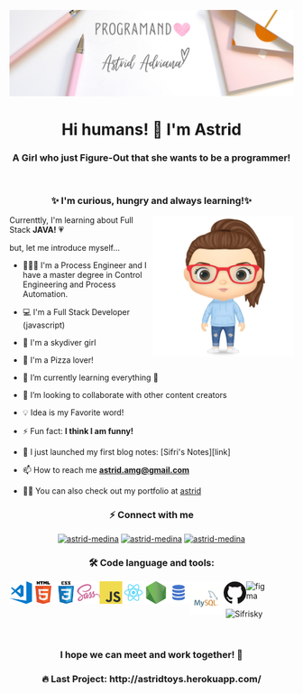 
![](docs/banner1.png)

 
<h1 align="center">Hi humans! 👋 I'm Astrid </h1>
<h3 align="center">A Girl who just Figure-Out that she wants to be a programmer! </h3>
<br>


<h3 align="center">✨ I'm curious, hungry and always learning!✨ </h3>
<img align="right" src="docs/sifri.jpeg" alt="Sifrisky-Coding" width="250">



Currenttly, I'm learning about Full Stack **JAVA!** 💗 



but, let me introduce myself... 


- 👩🏻‍🎓 I'm a Process Engineer and I have a master degree in Control Engineering and Process Automation.
- 💻 I'm a Full Stack Developer (javascript)
- 🚀 I'm a skydiver girl
- 🍕 I'm a Pizza lover!
- 🌱 I’m currently learning everything 🤣
- 👯 I’m looking to collaborate with other content creators
- 💡 Idea is my Favorite word!
- ⚡ Fun fact: **I think I am funny!**
- 🔭 I just launched my first blog notes: [Sifri's Notes][link]

- 📫 How to reach me **astrid.amg@gmail.com**

- 👨‍💻 You can also check out my portfolio at [astrid](https://Sifrisky.github.io/astrid/)


<h3 align="center"> ⚡ Connect with me </h3>
<p align="center">
<a href="https://twitter.com/_sifri_" target="blank"><img align="center" src="https://cdn.jsdelivr.net/npm/simple-icons@3.0.1/icons/twitter.svg" alt="astrid-medina" height="30" width="40" /></a>
 <a href="https://linkedin.com/in/astrid-medina" target="blank"><img align="center" src="https://cdn.jsdelivr.net/npm/simple-icons@3.0.1/icons/linkedin.svg" alt="astrid-medina" height="30" width="40" /></a> 
<a href="https://instagram.com/sifrisky_" target="blank"><img align="center" src="https://cdn.jsdelivr.net/npm/simple-icons@3.0.1/icons/instagram.svg" alt="astrid-medina" height="30" width="40"  color="pink" /></a> </p>



<h3 align="center"> 🛠️ Code language and tools:</h3> 

<img align="left" alt="Visual Studio Code" width="40" height="40" src="https://raw.githubusercontent.com/github/explore/80688e429a7d4ef2fca1e82350fe8e3517d3494d/topics/visual-studio-code/visual-studio-code.png" />
<img align="left" alt="HTML5" width="40" height="40"src="https://raw.githubusercontent.com/github/explore/80688e429a7d4ef2fca1e82350fe8e3517d3494d/topics/html/html.png" />
<img align="left" alt="CSS3" width="40" height="40" src="https://raw.githubusercontent.com/github/explore/80688e429a7d4ef2fca1e82350fe8e3517d3494d/topics/css/css.png" />
<img align="left" alt="Sass" width="40" height="40" src="https://raw.githubusercontent.com/github/explore/80688e429a7d4ef2fca1e82350fe8e3517d3494d/topics/sass/sass.png" />
<img align="left" alt="JavaScript" width="40" height="40" src="https://raw.githubusercontent.com/github/explore/80688e429a7d4ef2fca1e82350fe8e3517d3494d/topics/javascript/javascript.png" />
<img align="left" alt="React" width="40" height="40" src="https://raw.githubusercontent.com/github/explore/80688e429a7d4ef2fca1e82350fe8e3517d3494d/topics/react/react.png" />
<img align="left" alt="Node.js" width="40" height="40" src="https://raw.githubusercontent.com/github/explore/80688e429a7d4ef2fca1e82350fe8e3517d3494d/topics/nodejs/nodejs.png" />
<img align="left" alt="SQL" width="40" height="40" src="https://raw.githubusercontent.com/github/explore/80688e429a7d4ef2fca1e82350fe8e3517d3494d/topics/sql/sql.png" />
<img align="left" alt="MySQL" width="60" height="60" src="https://raw.githubusercontent.com/github/explore/80688e429a7d4ef2fca1e82350fe8e3517d3494d/topics/mysql/mysql.png" />
<img align="left" alt="GitHub" width="40" height="40" src="https://raw.githubusercontent.com/github/explore/78df643247d429f6cc873026c0622819ad797942/topics/github/github.png" />
<img align="left" alt="figma" width="40" height="40" src="https://www.vectorlogo.zone/logos/figma/figma-icon.svg" />
<!--<img align="left" alt="photoshop" width="40" height="40" src="https://devicons.github.io/devicon/devicon.git/icons/photoshop/photoshop-plain.svg"/> -->

<br>
<br>


<p>&nbsp;<img align="center" alt="Sifrisky" src="https://github-readme-stats.vercel.app/api/top-langs?username=Sifrisky&show_icons=true&locale=en&layout=compact"/></p>


<br>
<!--
<p>&nbsp;<img align="center" src="https://github-readme-stats.vercel.app/api?username=Sifrisky&show_icons=true&locale=en" alt="Sifrisky" /></p> -->


<h3 align="center">I hope we can meet and work together! 🙌</h3>
 

 <h3 align="center"> 🔥 Last Project: http://astridtoys.herokuapp.com/ </h3>

